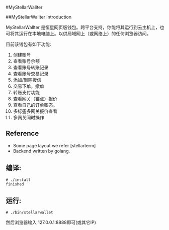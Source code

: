 
#MyStellarWallter 

##MyStellarWallter introduction

MyStellarWallter 是恒星网页版钱包。跨平台支持，你能将其运行到云主机上，也可将其运行在本地电脑上。以供局域网上（或网络上）的任何浏览器访问。

目前该钱包有如下功能:

1. 创建账号
2. 查看账号余额
3. 查看账号转账记录
4. 查看账号交易记录
5. 添加/删除授信
6. 交易下单，撤单
7. 转账支付功能
8. 查看网关（锚点）报价
9. 查看自己的订单账态。
10. 多标签多网关报价查看
11. 多网关同时操作

## Reference

- Some page layout we refer [stellarterm]
- Backend written by golang. 


## 编译:

```
# ./install
finished

```

## 运行:

```
# ./bin/stellarwallet
```
然后浏览器输入  127.0.0.1:8888即可(或其它IP)
